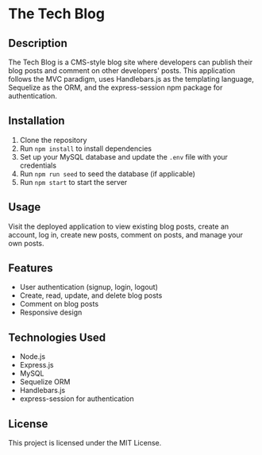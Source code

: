 # The Tech Blog

## Description

The Tech Blog is a CMS-style blog site where developers can publish their blog posts and comment on other developers' posts. This application follows the MVC paradigm, uses Handlebars.js as the templating language, Sequelize as the ORM, and the express-session npm package for authentication.

## Installation

1. Clone the repository
2. Run `npm install` to install dependencies
3. Set up your MySQL database and update the `.env` file with your credentials
4. Run `npm run seed` to seed the database (if applicable)
5. Run `npm start` to start the server

## Usage

Visit the deployed application to view existing blog posts, create an account, log in, create new posts, comment on posts, and manage your own posts.

## Features

- User authentication (signup, login, logout)
- Create, read, update, and delete blog posts
- Comment on blog posts
- Responsive design

## Technologies Used

- Node.js
- Express.js
- MySQL
- Sequelize ORM
- Handlebars.js
- express-session for authentication

## License

This project is licensed under the MIT License.
